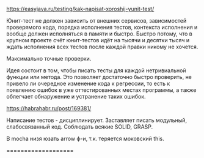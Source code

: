 https://easyjava.ru/testing/kak-napisat-xoroshij-yunit-test/

Юнит-тест не должен зависить от внешних сервисов, зависимостей проверямого кода, порядка исполнения тестов, контекста исполнения и вообще должен исполняться в памяти и быстро. Быстро потому, что в крупном проекте счёт юнит-тестов идёт на тысячи и десятки тысяч и ждать исполнения всех тестов после каждой правки никому не хочется.

Максимально точные проверки.

Идея состоит в том, чтобы писать тесты для каждой нетривиальной функции или метода. Это позволяет достаточно быстро проверить, не привело ли очередное изменение кода к регрессии, то есть к появлению ошибок в уже оттестированных местах программы, а также облегчает обнаружение и устранение таких ошибок.

https://habrahabr.ru/post/169381/

Написание тестов - дисциплинирует. Заставляет писать модульный, слабосвязанный код.
Соблюдать всякие SOLID, GRASP.

В mocha низя юзать arrow ф-и, т.к. теряется моковский this.

===================



